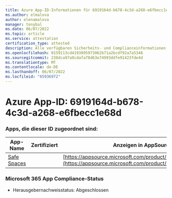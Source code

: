 ```yaml
---
title: Azure App-ID-Informationen für 6919164d-b678-4c3d-a268-e6fbecc1e68d
ms.author: elmalova
author: elenamalova
manager: tonybal
ms.date: 06/07/2022
ms.topic: article
ms.service: attestation
certification_type: attested
description: Alle verfügbaren Sicherheits- und Complianceinformationen für 6919164d-b678-4c3d-a268-e6fbecc1e68d.
ms.openlocfilehash: 0159113cd4193895973062b71a2bcdf92a7a5348
ms.sourcegitcommit: 238dca97a9cdafa78d63e74993ddfe91423fde4d
ms.translationtype: MT
ms.contentlocale: de-DE
ms.lasthandoff: 06/07/2022
ms.locfileid: "65936972"
---
```

# <a name="azure-app-id-6919164d-b678-4c3d-a268-e6fbecc1e68d"></a>Azure App-ID: 6919164d-b678-4c3d-a268-e6fbecc1e68d


### <a name="apps-associated-with-this-id"></a>Apps, die dieser ID zugeordnet sind:
| **App-Name** | **Zertifiziert** | **Anzeigen in AppSource** |
|--------------|---------------|-----------------------|
| [Safe Spaces](../forward/WA200002691.md) |  | [https://appsource.microsoft.com/product/office/WA200002691](https://appsource.microsoft.com/product/office/WA200002691) |

### <a name="microsoft-365-app-compliance-status"></a>Microsoft 365 App Compliance-Status
- Herausgebernachweisstatus: Abgeschlossen
